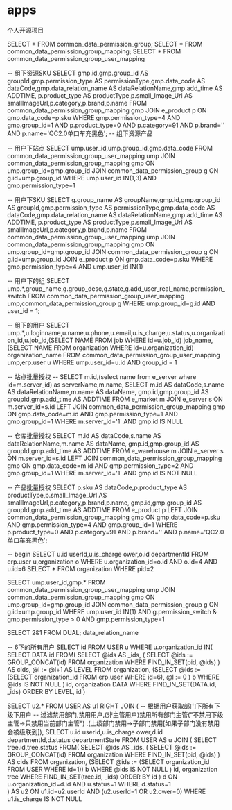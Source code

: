 # apps
个人开源项目


SELECT * FROM common_data_permission_group;
SELECT * FROM common_data_permission_group_mapping;
SELECT * FROM common_data_permission_group_user_mapping

-- 组下资源SKU
SELECT gmp.id,gmp.group_id AS groupId,gmp.permission_type AS permissionType,gmp.data_code AS dataCode,gmp.data_relation_name AS dataRelationName,gmp.add_time AS ADDTIME,
p.product_type AS productType,p.small_Image_Url AS smallImageUrl,p.category,p.brand,p.name FROM common_data_permission_group_mapping gmp
JOIN e_product p ON gmp.data_code=p.sku
WHERE gmp.permission_type=4 AND gmp.group_id=1 AND p.product_type=0 AND p.category=91 AND p.brand='' AND p.name='QC2.0单口车充黑色';
-- 组下资源产品



-- 用户下站点
SELECT ump.user_id,ump.group_id,gmp.data_code FROM common_data_permission_group_user_mapping ump
JOIN common_data_permission_group_mapping gmp ON ump.group_id=gmp.group_id
JOIN common_data_permission_group g ON g.id=ump.group_id
WHERE ump.user_id IN(1,3) AND gmp.permission_type=1

-- 用户下SKU
SELECT g.group_name AS groupName,gmp.id,gmp.group_id AS groupId,gmp.permission_type AS permissionType,gmp.data_code AS dataCode,gmp.data_relation_name AS dataRelationName,gmp.add_time AS ADDTIME,
p.product_type AS productType,p.small_Image_Url AS smallImageUrl,p.category,p.brand,p.name FROM common_data_permission_group_user_mapping ump
JOIN common_data_permission_group_mapping gmp ON ump.group_id=gmp.group_id
JOIN common_data_permission_group g ON g.id=ump.group_id
JOIN e_product p ON gmp.data_code=p.sku
WHERE gmp.permission_type=4 AND ump.user_id IN(1)

-- 用户下的组
SELECT ump.*,group_name,g.group_desc,g.state,g.add_user_real_name,permission_switch FROM common_data_permission_group_user_mapping ump,common_data_permission_group g WHERE ump.group_id=g.id AND user_id = 1;

-- 组下的用户
SELECT ump.*,u.loginname,u.name,u.phone,u.email,u.is_charge,u.status,u.organization_id,u.job_id,(SELECT NAME FROM job WHERE id=u.job_id) job_name,(SELECT NAME FROM organization WHERE id=u.organization_id) organization_name FROM common_data_permission_group_user_mapping ump,erp.user u WHERE ump.user_id=u.id AND group_id = 1

-- 站点批量授权
-- SELECT m.id,(select name from e_server where id=m.server_id) as serverName,m.name,
SELECT m.id AS dataCode,s.name AS dataRelationName,m.name AS dataName,
gmp.id,gmp.group_id AS groupId,gmp.add_time AS ADDTIME
FROM e_market m
JOIN e_server s ON m.server_id=s.id
LEFT JOIN common_data_permission_group_mapping gmp ON gmp.data_code=m.id AND gmp.permission_type=1 AND gmp.group_id=1
WHERE  m.server_id='1' AND gmp.id IS NULL

-- 仓库批量授权
SELECT m.id AS dataCode,s.name AS dataRelationName,m.name AS dataName,
gmp.id,gmp.group_id AS groupId,gmp.add_time AS ADDTIME
FROM e_warehouse m
JOIN e_server s ON m.server_id=s.id
LEFT JOIN common_data_permission_group_mapping gmp ON gmp.data_code=m.id AND gmp.permission_type=2 AND gmp.group_id=1
WHERE  m.server_id='1' AND gmp.id IS NOT NULL

-- 产品批量授权
SELECT p.sku AS dataCode,p.product_type AS productType,p.small_Image_Url AS smallImageUrl,p.category,p.brand,p.name,
gmp.id,gmp.group_id AS groupId,gmp.add_time AS ADDTIME
FROM  e_product p
LEFT JOIN common_data_permission_group_mapping gmp ON gmp.data_code=p.sku
AND gmp.permission_type=4 AND gmp.group_id=1
WHERE p.product_type=0 AND p.category=91 AND p.brand='' AND p.name='QC2.0单口车充黑色';


-- begin
SELECT u.id userId,u.is_charge ower,o.id departmentId FROM erp.user u,organization o WHERE u.organization_id=o.id AND o.id=4 AND u.id=6
SELECT * FROM organization WHERE pid=2

SELECT ump.user_id,gmp.* FROM common_data_permission_group_user_mapping ump
JOIN common_data_permission_group_mapping gmp ON ump.group_id=gmp.group_id
JOIN common_data_permission_group g ON g.id=ump.group_id
WHERE ump.user_id IN(1) AND g.permission_switch & gmp.permission_type > 0 AND gmp.permission_type=1

SELECT 2&1 FROM DUAL;  data_relation_name

-- 6下的所有用户
SELECT id FROM USER u WHERE u.organization_id IN(
SELECT DATA.id FROM(
    SELECT
        @ids AS _ids,
        (   SELECT @ids := GROUP_CONCAT(id)
            FROM organization
            WHERE FIND_IN_SET(pid, @ids)
        ) AS cids,
        @l := @l+1 AS LEVEL
    FROM organization,
        (SELECT @ids := (SELECT organization_id FROM erp.user WHERE id=6), @l := 0 ) b
    WHERE @ids IS NOT NULL
) id, organization DATA
WHERE FIND_IN_SET(DATA.id, _ids)
ORDER BY LEVEL, id
) 


SELECT u2.* FROM USER AS u1 RIGHT JOIN 
(
	-- 根据用户获取部门下所有下级下用户  -- 过滤禁用部门,禁用用户,(非主管用户)禁用所有部门主管("不禁用下级主管->只禁用当前部门主管")  .(上级部门禁用->子部门禁用[如果子部门没有禁用会被级联到]),
	SELECT u.id userId,u.is_charge ower,d.id departmentId,d.status departmentState FROM USER AS u JOIN
	(
	    SELECT tree.id,tree.status FROM(
		SELECT
		@ids AS _ids,
		(   SELECT @ids := GROUP_CONCAT(id)
		    FROM organization
		    WHERE FIND_IN_SET(pid, @ids)
		) AS cids
		FROM organization,
		(SELECT @ids := (SELECT organization_id FROM USER WHERE id=1)) b
		WHERE @ids IS NOT NULL
	    ) id, organization tree
	    WHERE FIND_IN_SET(tree.id, _ids)
	    ORDER BY id
	)
	d ON u.organization_id=d.id AND u.status=1 WHERE d.status=1     
 ) AS u2  ON u1.id=u2.userId AND (u2.userId=1 OR u2.ower=0) WHERE u1.is_charge IS NOT NULL

  
   
   
   

